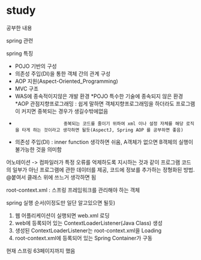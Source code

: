# study
공부한 내용

spring 관련

spring 특징
- POJO 기반의 구성 
- 의존성 주입(DI)을 통한 객체 간의 관계 구성
- AOP 지원(Aspect-Oriented_Programming)
- MVC 구조
- WAS에 종속적이지않은 개발 환경
*POJO 특수한 기술에 종속되지 않은 환경
*AOP 관점지향프로그래밍 : 쉽게 말하면 객체지향프로그래밍을 하더라도 프로그램이 커지면 중복되는 경우가 생길수밖에없음
*                       중복되는 코드를 줄이기 위하여 xml 이나 설정 자체를 해당 로직을 타게 하는 것이라고 생각하면 될듯(AspectJ, Spring AOP 를 공부하면 좋음)
* 의존성 주입(DI) : inner function 생각하면 쉬움, A객체가 없으면 B객체의 실행이 불가능한 것을 의미함

어노테이션
-> 컴파일러가 특정 오류를 억제하도록 지시하는 것과 같이 프로그램 코드의 일부가 아닌 
프로그램에 관한 데이터를 제공, 코드에 정보를 추가하는 정형화된 방법.
@붙여서 클래스 위에 쓰느거 생각하면 됨

root-context.xml : 스프링 프레임워크를 관리해야 하는 객체

spring 실행 순서(이정도만 일단 알고있으면 될듯)
1. 웹 어플리케이션이 실행되면 web.xml 로딩
2. web에 등록되어 있는 ContextLoaderListener(Java Class) 생성
3. 생성된 ContextLoaderListener는 root-context.xml을 Loading
4. root-context.xml에 등록되어 있는 Spring Container가 구동

현재 스프링 63페이지까지 했음
